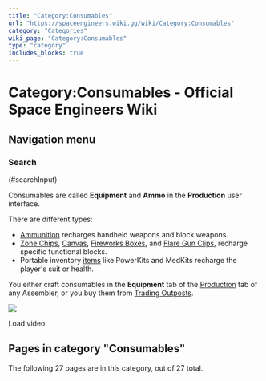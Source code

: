 ```yaml
---
title: "Category:Consumables"
url: "https://spaceengineers.wiki.gg/wiki/Category:Consumables"
category: "Categories"
wiki_page: "Category:Consumables"
type: "category"
includes_blocks: true
---
```


# Category:Consumables - Official Space Engineers Wiki

## Navigation menu

### Search

(#searchInput)

Consumables are called **Equipment** and **Ammo** in the **Production** user interface.

There are different types:

*   [Ammunition](https://spaceengineers.wiki.gg/wiki/Ammunition "Ammunition") recharges handheld weapons and block weapons.
*   [Zone Chips](https://spaceengineers.wiki.gg/wiki/Zone_Chip "Zone Chip"), [Canvas](https://spaceengineers.wiki.gg/wiki/Canvas "Canvas"), [Fireworks Boxes](https://spaceengineers.wiki.gg/wiki/Fireworks_Box "Fireworks Box"), and [Flare Gun Clips](https://spaceengineers.wiki.gg/wiki/Flare_Gun_Clip "Flare Gun Clip"), recharge specific functional blocks.
*   Portable inventory [items](https://spaceengineers.wiki.gg/wiki/Item "Item") like PowerKits and MedKits recharge the player's suit or health.

You either craft consumables in the **Equipment** tab of the [Production](https://spaceengineers.wiki.gg/wiki/Production "Production") tab of any Assembler, or you buy them from [Trading Outposts](https://spaceengineers.wiki.gg/wiki/Trading_Outposts "Trading Outposts").

![](https://i.ytimg.com/vi/9DTq3CsHAAA/hqdefault.jpg)

Load video

## Pages in category "Consumables"

The following 27 pages are in this category, out of 27 total.